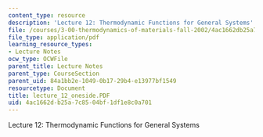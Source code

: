 ```yaml
---
content_type: resource
description: 'Lecture 12: Thermodynamic Functions for General Systems'
file: /courses/3-00-thermodynamics-of-materials-fall-2002/4ac1662db25a7c8504bf1df1e8c0a701_lecture_12_oneside.PDF
file_type: application/pdf
learning_resource_types:
- Lecture Notes
ocw_type: OCWFile
parent_title: Lecture Notes
parent_type: CourseSection
parent_uid: 84a1bb2e-1049-0b17-29b4-e13977bf1549
resourcetype: Document
title: lecture_12_oneside.PDF
uid: 4ac1662d-b25a-7c85-04bf-1df1e8c0a701
---
```

Lecture 12: Thermodynamic Functions for General Systems

